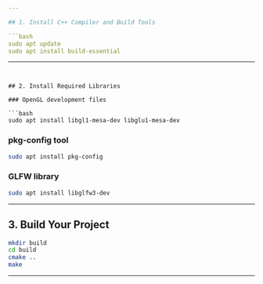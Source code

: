 ```yaml
---

## 1. Install C++ Compiler and Build Tools

```bash
sudo apt update
sudo apt install build-essential
```

---
```


## 2. Install Required Libraries

### OpenGL development files

```bash
sudo apt install libgl1-mesa-dev libglu1-mesa-dev
```

### pkg-config tool

```bash
sudo apt install pkg-config
```

### GLFW library

```bash
sudo apt install libglfw3-dev
```

---

## 3. Build Your Project

```bash
mkdir build
cd build
cmake ..
make
```

---
